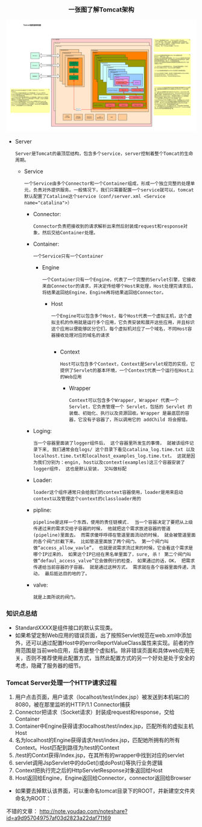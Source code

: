 <center>

### 一张图了解Tomcat架构

</center>

![Tomcat Architecture](png/Tomcat_Architecture.png)

* Server
    ```
    Server是Tomcat的最顶层结构，包含多个service，server控制着整个Tomcat的生命周期。
    ```

    * Service
        ```
        一个Service由多个Connector和一个Container组成，形成一个独立完整的处理单元，负责对外提供服务。一般情况下，我们只需要配置一个service就可以，tomcat默认配置了Cataline这个service（conf/server.xml <Service name="catalina">）
        ```
        * Connector:
            ```
            Connector负责把接收到的请求解析出来然后封装成request和response对象，然后交给Container处理。
            ```
        * Container:
            ```
            一个Service只有一个Container
            ```
            * Engine
                ```
                一个Container只有一个Engine，代表了一个完整的Servlet引擎，它接收来自Connector的请求，并决定传给哪个Host来处理，Host处理完请求后，将结果返回给Engine，Engine再将结果返回给Connector。
                ```
                * Host
                    ```
                    一个Engine可以包含多个Host，每个Host代表一个虚拟主机，这个虚拟主机的作用就是运行多个应用，它负责安装和展开这些应用，并且标识这个应用以便能够区分它们，每个虚拟机对应了一个域名，不同Host容器接收处理对应的域名的请求
                    ```
                    ```

                    ```
                    * Context
                        ```
                        Host可以包含多个Context，Context是Servlet规范的实现，它提供了Servlet的基本环境，一个Context代表一个运行在Host上的Web应用
                        ```
                        * Wrapper
                            ```
                            Context可以包含多个Wrapper, Wrapper 代表一个 Servlet，它负责管理一个 Servlet，包括的 Servlet 的装载、初始化、执行以及资源回收。Wrapper 是最底层的容器，它没有子容器了，所以调用它的 addChild 将会报错。
                            ```
        * Loging:
            ```
            当一个容器里面装了logger组件后， 这个容器里所发生的事情， 就被该组件记录下来, 我们通常会在logs/ 这个目录下看见catalina_log.time.txt 以及localhost.time.txt和localhost_examples_log.time.txt。 这就是因为我们分别为：engin, host以及context(examples)这三个容器安装了logger组件， 这也是默认安装， 又叫做标配
            ```
        * Loader:
            ```
            loader这个组件通常只会给我们的context容器使用，loader是用来启动context以及管理这个context的classloader用的
            ```
        * pipline:
            ```
            pipeline是这样一个东西，使用的责任链模式.  当一个容器决定了要把从上级传递过来的需求交给子容器的时候， 他就把这个需求放进容器的管道(pipeline)里面去。 而需求傻呼呼得在管道里面流动的时候， 就会被管道里面的各个阀门拦截下来。 比如管道里面放了两个阀门。 第一个阀门叫做“access_allow_vavle”， 也就是说需求流过来的时候，它会看这个需求是哪个IP过来的， 如果这个IP已经在黑名单里面了，sure, 杀！ 第二个阀门叫做“defaul_access_valve”它会做例行的检查， 如果通过的话，OK， 把需求传递给当前容器的子容器。 就是通过这种方式， 需求就在各个容器里面传递，流动， 最后抵达目的地的了。
            ```
        * valve:
            ```
            就是上面所说的阀门。
            ```


### 知识点总结
* Standard*XXXX*是组件接口的默认实现类。
* 如果希望定制Web应用的错误页面，出了按照Servlet规范在web.xml中添加<error-page>外，还可以通过配置Host中的errorReportValueClass属性来实现。前者的作用范围是当前web应用，后者是整个虚拟机。除非错误页面和具体web应用无关，否则不推荐使用此配置方式，当然此配置方式的另一个好处是处于安全的考虑，隐藏了服务器的细节。

### Tomcat Server处理一个HTTP请求过程
1. 用户点击页面，用户请求（localhost/test/index.jsp）被发送到本机端口的8080，被在那里监听的HTTP/1.1 Connector捕获
2. Connector把请求（Socket请求）封装成request和response，交给Container
3. Container中Engine获得请求localhost/test/index.jsp，匹配所有的虚拟主机Host
4. 名为localhost的Engine获得请求/test/index.jsp，匹配她所拥有的所有Context。Host匹配到路径为/test的Context
5. /test的Contxt获得/index.jsp，在其所有的wrapper中找到对应的servlet
6. servlet调用JspServlet中的doGet()或doPost()等执行业务逻辑
7. Context把执行完之后的HttpServletResponse对象返回给Host
8. Host返回给Engine，Engine返回给Connector，connector返回给Browser

* 如果要去掉默认该界面，可以重命名tomcat目录下的ROOT，并新建空文件夹命名为ROOT：

不错的文章： http://note.youdao.com/noteshare?id=a9d957049757af03d2823a22daf71169